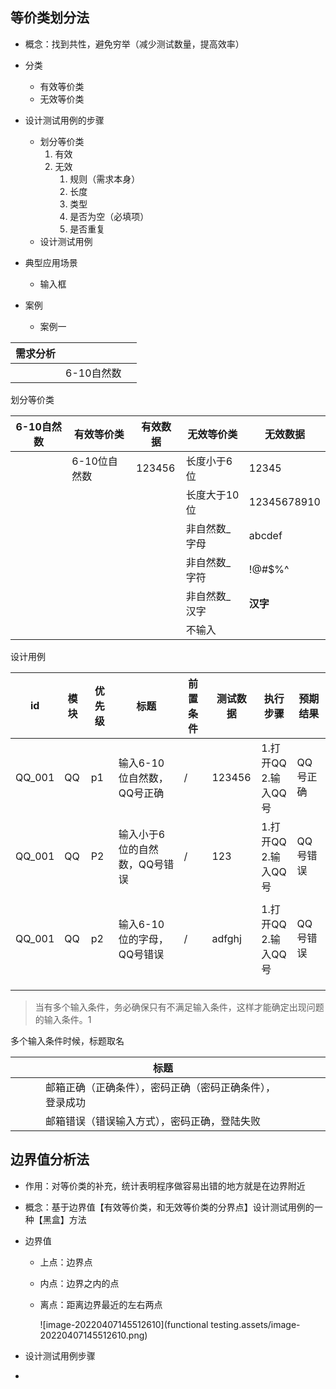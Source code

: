 ## 等价类划分法

- 概念：找到共性，避免穷举（减少测试数量，提高效率）

- 分类

  - 有效等价类
  - 无效等价类

- 设计测试用例的步骤

  - 划分等价类
    1. 有效
    2. 无效
       1. 规则（需求本身）
       2. 长度
       3. 类型
       4. 是否为空（必填项）
       5. 是否重复
  - 设计测试用例

- 典型应用场景

  - 输入框

- 案例

  - 案例一

    

| 需求分析 |            |      |
| -------- | ---------- | ---- |
|          | 6-10自然数 |      |

划分等价类

| 6-10自然数 | 有效等价类   | 有效数据 | 无效等价类    | 无效数据    |
| ---------- | ------------ | -------- | ------------- | ----------- |
|            | 6-10位自然数 | 123456   | 长度小于6位   | 12345       |
|            |              |          | 长度大于10位  | 12345678910 |
|            |              |          | 非自然数_字母 | abcdef      |
|            |              |          | 非自然数_字符 | !@#$%^      |
|            |              |          | 非自然数_汉字 | **汉字**    |
|            |              |          | 不输入        |             |

设计用例

| id     | 模块 | 优先级 | 标题                          | 前置条件 | 测试数据 | 执行步骤                 | 预期结果 |
| ------ | ---- | ------ | ----------------------------- | -------- | -------- | ------------------------ | -------- |
| QQ_001 | QQ   | p1     | 输入6-10位自然数，QQ号正确    | /        | 123456   | 1.打开QQ<br />2.输入QQ号 | QQ号正确 |
| QQ_001 | QQ   | P2     | 输入小于6位的自然数，QQ号错误 | /        | 123      | 1.打开QQ<br />2.输入QQ号 | QQ号错误 |
|        |      |        |                               |          |          |                          |          |
| QQ_001 | QQ | p2 | 输入6-10位的字母，QQ号错误 | / | adfghj | 1.打开QQ<br />2.输入QQ号 | QQ号错误 |
|        |      |        |                               |          |          |                          |          |
|        |      |        |                               |          |          |                          |          |
|        |      |        |                               |          |          |                          |          |

> 当有多个输入条件，务必确保只有不满足输入条件，这样才能确定出现问题的输入条件。1

多个输入条件时候，标题取名

|      |      |      | 标题                                                     |      |      |      |      |
| ---- | ---- | ---- | -------------------------------------------------------- | ---- | ---- | ---- | ---- |
|      |      |      | 邮箱正确（正确条件），密码正确（密码正确条件），登录成功 |      |      |      |      |
|      |      |      | 邮箱错误（错误输入方式），密码正确，登陆失败             |      |      |      |      |



## 边界值分析法

- 作用：对等价类的补充，统计表明程序做容易出错的地方就是在边界附近

- 概念：基于边界值【有效等价类，和无效等价类的分界点】设计测试用例的一种【黑盒】方法

- 边界值

  - 上点：边界点

  - 内点：边界之内的点

  - 离点：距离边界最近的左右两点

    ![image-20220407145512610](functional testing.assets/image-20220407145512610.png)

- 设计测试用例步骤

- 
